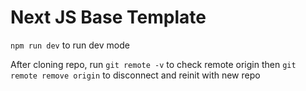 # Next JS Base Template

`npm run dev` to run dev mode

After cloning repo, run `git remote -v` to check remote origin then `git remote remove origin` to disconnect and reinit with new repo